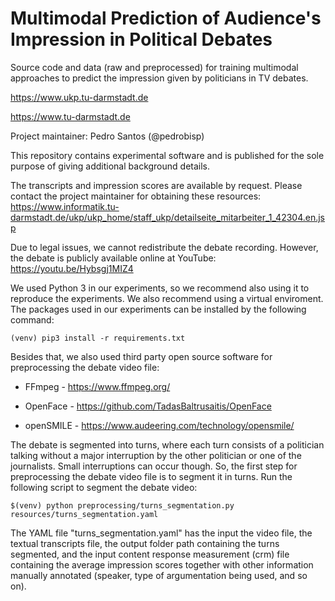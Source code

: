 # Multimodal Prediction of Audience's Impression in Political Debates

Source code and data (raw and preprocessed) for training multimodal approaches to predict the impression given by politicians in TV debates.

https://www.ukp.tu-darmstadt.de

https://www.tu-darmstadt.de

Project maintainer: Pedro Santos (@pedrobisp)

This repository contains experimental software and is published for the sole purpose of giving additional background details.

The transcripts and impression scores are available by request.
Please contact the project maintainer for obtaining these resources: https://www.informatik.tu-darmstadt.de/ukp/ukp_home/staff_ukp/detailseite_mitarbeiter_1_42304.en.jsp

Due to legal issues, we cannot redistribute the debate recording.
However, the debate is publicly available online at YouTube: https://youtu.be/Hybsgj1MIZ4

We used Python 3 in our experiments, so we recommend also using it to reproduce the experiments.
We also recommend using a virtual enviroment.
The packages used in our experiments can be installed by the following command:

```
(venv) pip3 install -r requirements.txt
```

Besides that, we also used third party open source software for preprocessing the debate video file:

* FFmpeg - https://www.ffmpeg.org/

* OpenFace - https://github.com/TadasBaltrusaitis/OpenFace

* openSMILE - https://www.audeering.com/technology/opensmile/

The debate is segmented into turns, where each turn consists of a politician talking without a major interruption by the other politician or one of the journalists.
Small interruptions can occur though.
So, the first step for preprocessing the debate video file is to segment it in turns.
Run the following script to segment the debate video:

```
$(venv) python preprocessing/turns_segmentation.py resources/turns_segmentation.yaml
```

The YAML file "turns_segmentation.yaml" has the input the video file, the textual transcripts file, the output folder path containing the turns segmented, and the input content response measurement (crm) file containing the average impression scores together with other information manually annotated (speaker, type of argumentation being used, and so on).
